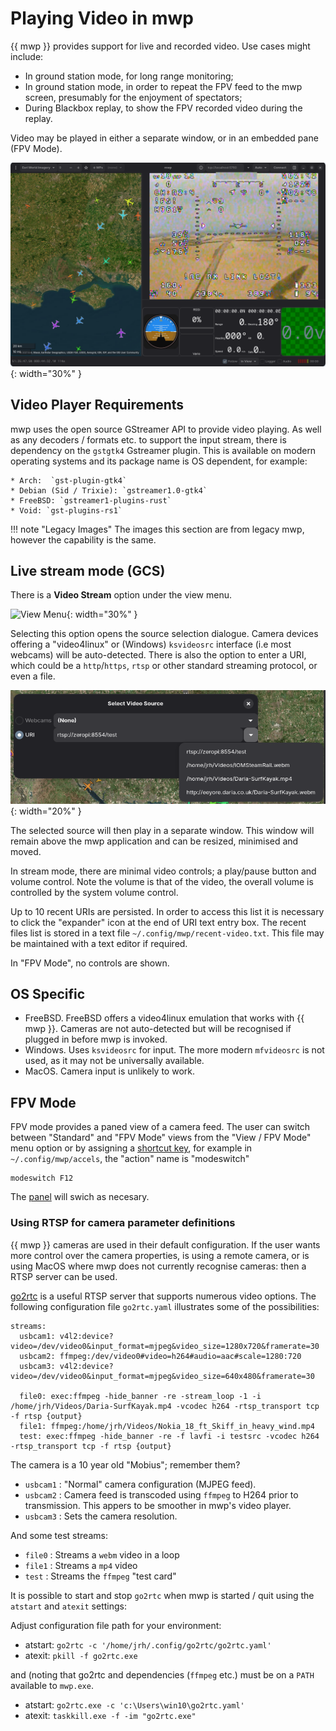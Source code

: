 # Playing Video in mwp

{{ mwp }} provides support for live and recorded video. Use cases might include:

* In ground station mode, for long range monitoring;
* In ground station mode, in order to repeat the FPV feed to the mwp screen, presumably for the enjoyment of spectators;
* During Blackbox replay, to show the FPV recorded video during the replay.

Video may be played in either a separate window, or in an embedded pane (FPV Mode).

![FPV View](images/fpvmode/fpv-mode-analogue.png){: width="30%" }

## Video Player Requirements

mwp uses the open source GStreamer API to provide video playing. As well as any decoders / formats etc. to support the input stream, there is dependency on the `gstgtk4` Gstreamer plugin. This is available on modern operating systems and its package name is OS dependent, for example:

    * Arch:  `gst-plugin-gtk4`
    * Debian (Sid / Trixie): `gstreamer1.0-gtk4`
    * FreeBSD: `gstreamer1-plugins-rust`
    * Void: `gst-plugins-rs1`

!!! note "Legacy Images"
    The images this section are from legacy mwp, however the capability is the same.

## Live stream mode (GCS)

There is a **Video Stream** option under the view menu.

![View Menu](images/mwp_vid_menu.png){: width="30%" }

Selecting this option opens the source selection dialogue. Camera devices offering a "video4linux" or (Windows) `ksvideosrc` interface (i.e most webcams) will be auto-detected. There is also the option to enter a URI, which could be a `http`/`https`, `rtsp` or other standard streaming protocol, or even a file.

![Chooser](images/recent-video.png){: width="20%" }

The selected source will then play in a separate window. This window will remain above the mwp application and can be resized, minimised and moved.

In stream mode, there are minimal video controls; a play/pause button and volume control. Note the volume is that of the video, the overall volume is controlled by the system volume control.

Up to 10 recent URIs are persisted. In order to access this list it is necessary to click the "expander" icon at the end of URI text entry box. The recent files list is stored in a text file `~/.config/mwp/recent-video.txt`. This file may be maintained with a text editor if required.

In "FPV Mode", no controls are shown.

## OS Specific

* FreeBSD. FreeBSD offers a video4linux emulation that works with {{ mwp }}. Cameras are not auto-detected but will be recognised if plugged in before mwp is invoked.
* Windows. Uses `ksvideosrc` for input. The more modern `mfvideosrc` is not used, as it may not be universally available.
* MacOS. Camera input is unlikely to work.

## FPV Mode

FPV mode provides a paned view of a camera feed. The user can switch between "Standard" and "FPV Mode" views from the "View / FPV Mode" menu option or by assigning a [shortcut key](mwp-Configuration.md#keyboard-accelerators), for example in `~/.config/mwp/accels`, the "action" name is "modeswitch"

```
modeswitch F12
```

The [panel](dock.md) will swich as necesary.

### Using RTSP for camera parameter definitions

{{ mwp }} cameras are used in their default configuration. If the user wants more control over the camera properties, is using a remote camera, or is using MacOS where mwp does not currently recognise cameras: then a RTSP server can be used.

[go2rtc](https://github.com/AlexxIT/go2rtc) is a useful RTSP server that supports numerous video options. The following configuration file `go2rtc.yaml` illustrates some of the possibilities:

```
streams:
  usbcam1: v4l2:device?video=/dev/video0&input_format=mjpeg&video_size=1280x720&framerate=30
  usbcam2: ffmpeg:/dev/video0#video=h264#audio=aac#scale=1280:720
  usbcam3: v4l2:device?video=/dev/video0&input_format=mjpeg&video_size=640x480&framerate=30

  file0: exec:ffmpeg -hide_banner -re -stream_loop -1 -i /home/jrh/Videos/Daria-SurfKayak.mp4 -vcodec h264 -rtsp_transport tcp -f rtsp {output}
  file1: ffmpeg:/home/jrh/Videos/Nokia_18_ft_Skiff_in_heavy_wind.mp4
  test: exec:ffmpeg -hide_banner -re -f lavfi -i testsrc -vcodec h264 -rtsp_transport tcp -f rtsp {output}
```

The camera is a 10 year old "Mobius"; remember them?

* `usbcam1` : "Normal" camera configuration (MJPEG feed).
* `usbcam2` : Camera feed is transcoded using `ffmpeg` to H264 prior to transmission. This appers to be smoother in mwp's video player.
* `usbcam3` : Sets the camera resolution.

And some test streams:

* `file0` : Streams a `webm` video in a loop
* `file1` : Streams a `mp4` video
* `test` : Streams the `ffmpeg` "test card"

It is possible to start and stop `go2rtc` when mwp is started / quit using the `atstart` and `atexit` settings:

Adjust configuration  file path for your environment:

* atstart: `go2rtc -c '/home/jrh/.config/go2rtc/go2rtc.yaml'`
* atexit: `pkill -f go2rtc.exe`

 and (noting that go2rtc and dependencies (`ffmpeg` etc.) must be on a `PATH` available to `mwp.exe`.

* atstart: `go2rtc.exe -c 'c:\Users\win10\go2rtc.yaml'`
* atexit: `taskkill.exe -f -im "go2rtc.exe"`
